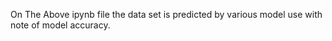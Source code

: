 On The Above ipynb file the data set is predicted by various model use with note of model accuracy.
